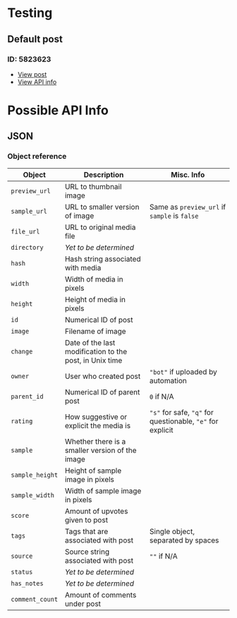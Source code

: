 # Testing
## Default post
### ID: 5823623
* [View post](<https://rule34.xxx/index.php?page=post&s=view&id=5823623>)
* [View API info](<https://api.rule34.xxx//index.php?page=dapi&s=post&q=index&json=1&id=5823623>)

# Possible API Info
## JSON
### Object reference

| Object | Description | Misc. Info |
| --- | --- | --- |
| `preview_url` | URL to thumbnail image | |
| `sample_url` | URL to smaller version of image | Same as `preview_url` if `sample` is `false` |
| `file_url` | URL to original media file | |
| `directory` | *Yet to be determined* | |
| `hash` | Hash string associated with media | |
| `width` | Width of media in pixels | |
| `height` | Height of media in pixels | |
| `id` | Numerical ID of post | |
| `image` | Filename of image | |
| `change` | Date of the last modification to the post, in Unix time | |
| `owner` | User who created post | `"bot"` if uploaded by automation |
| `parent_id` | Numerical ID of parent post | `0` if N/A |
| `rating` | How suggestive or explicit the media is | `"s"` for safe, `"q"` for questionable, `"e"` for explicit |
| `sample` | Whether there is a smaller version of the image | |
| `sample_height` | Height of sample image in pixels | |
| `sample_width` | Width of sample image in pixels | |
| `score` | Amount of upvotes given to post | |
| `tags` | Tags that are associated with post | Single object, separated by spaces |
| `source` | Source string associated with post | `""` if N/A |
| `status` | *Yet to be determined* | |
| `has_notes` | *Yet to be determined* | |
| `comment_count` | Amount of comments under post | |